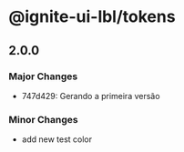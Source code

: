 # @ignite-ui-lbl/tokens

## 2.0.0

### Major Changes

- 747d429: Gerando a primeira versão

### Minor Changes

- add new test color
